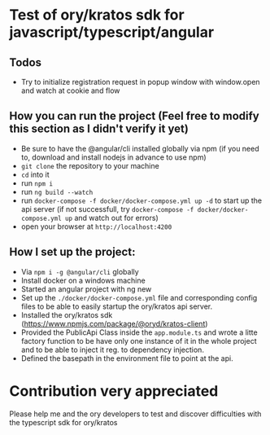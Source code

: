 # Test of ory/kratos sdk for javascript/typescript/angular

## Todos

- Try to initialize registration request in popup window with window.open and watch at cookie and flow

## How you can run the project (Feel free to modify this section as I didn't verify it yet)

- Be sure to have the @angular/cli installed globally via npm (if you need to, download and install nodejs in advance to use npm)
- `git clone` the repository to your machine
- `cd` into it
- run `npm i`
- run `ng build --watch`
- run `docker-compose -f docker/docker-compose.yml up -d` to start up the api server (if not successfull, try `docker-compose -f docker/docker-compose.yml up` and watch out for errors)
- open your browser at `http://localhost:4200`

## How I set up the project:

- Via `npm i -g @angular/cli` globally
- Install docker on a windows machine
- Started an angular project with ng new
- Set up the `./docker/docker-compose.yml` file and corresponding config files to be able to easily startup the ory/kratos api server.
- Installed the ory/kratos sdk (https://www.npmjs.com/package/@oryd/kratos-client)
- Provided the PublicApi Class inside the `app.module.ts` and wrote a litte factory function to be have only one instance of it in the whole project and to be able to inject it reg. to dependency injection.
- Defined the basepath in the environment file to point at the api.

# Contribution very appreciated

Please help me and the ory developers to test and discover difficulties with the typescript sdk for ory/kratos
